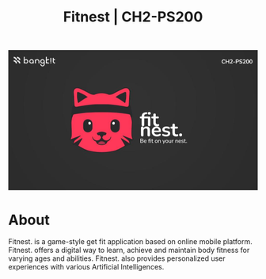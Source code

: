 <h1 align="center"> Fitnest | CH2-PS200 </h1> <br>
<p align="center">
  <a>
    <img alt="Fitnest" title="Fitnest" src="https://github.com/FitNest-AI/.github/blob/main/profile/FITNEST-CH2-PS200.jpg" width="auto" height="auto">
  </a>
</p>

# About
Fitnest. is a game-style get fit application based on online mobile platform.
Fitnest. offers a digital way to learn, achieve and maintain body fitness for varying ages and abilities. Fitnest. also provides personalized user experiences with various Artificial Intelligences.

